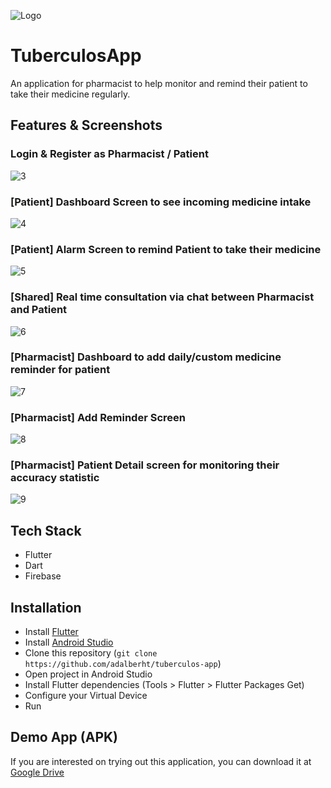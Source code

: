 ![Logo](/screenshots/1.png)
# TuberculosApp
An application for pharmacist to help monitor and remind their patient to take their medicine regularly.

## Features & Screenshots
### Login & Register as Pharmacist / Patient
![3](/screenshots/3.png)

### [Patient] Dashboard Screen to see incoming medicine intake
![4](/screenshots/4.jpeg)

### [Patient] Alarm Screen to remind Patient to take their medicine
![5](/screenshots/5.png)

### [Shared] Real time consultation via chat between Pharmacist and Patient
![6](/screenshots/6.png)

### [Pharmacist] Dashboard to add daily/custom medicine reminder for patient
![7](/screenshots/7.jpeg)

### [Pharmacist] Add Reminder Screen
![8](/screenshots/8.png)

### [Pharmacist] Patient Detail screen for monitoring their accuracy statistic
![9](/screenshots/8.png)

###

## Tech Stack
- Flutter
- Dart
- Firebase

## Installation
- Install [Flutter](https://flutter.io/get-started/install/)
- Install [Android Studio](https://developer.android.com/studio/)
- Clone this repository (```git clone https://github.com/adalberht/tuberculos-app```)
- Open project in Android Studio
- Install Flutter dependencies (Tools > Flutter > Flutter Packages Get)
- Configure your Virtual Device
- Run

## Demo App (APK)
If you are interested on trying out this application, you can download it at [Google Drive](https://drive.google.com/file/d/1Dc3l4nNZLmV01qjsIbGGVoQkSfMUdPjB/view?usp=sharing)
